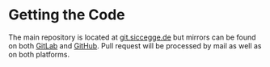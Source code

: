 # Getting the Code

The main repository is located at [git.siccegge.de][1] but mirrors can
be found on both [GitLab][2] and [GitHub][3]. Pull request will be
processed by mail as well as on both platforms.

[1]: https://git.siccegge.de/?p=dane-monitoring-plugins.git
[2]: https://gitlab.com/siccegge/dane-monitoring-plugins
[3]: https://github.com/siccegge/dane-monitoring-plugins